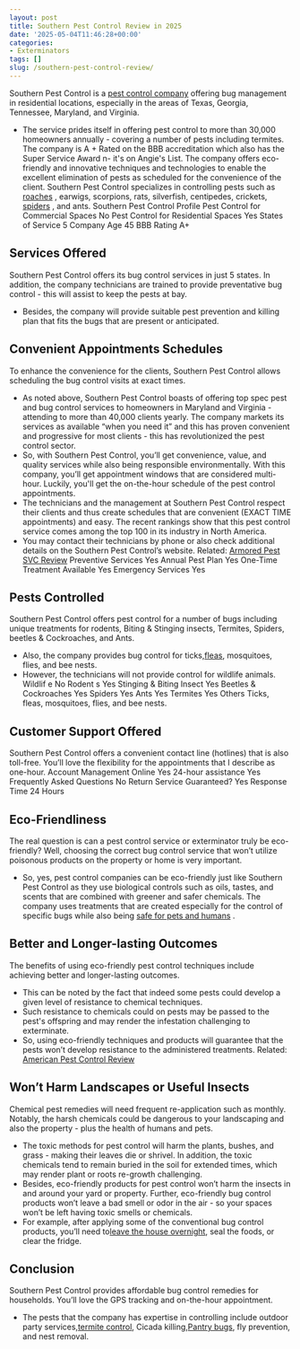 ```yaml
---
layout: post
title: Southern Pest Control Review in 2025
date: '2025-05-04T11:46:28+00:00'
categories:
- Exterminators
tags: []
slug: /southern-pest-control-review/
---
```


Southern Pest Control is a
[pest control company](https://pestpolicy.com/pest-control-near-me/)
offering bug management in residential locations, especially in the areas of Texas, Georgia, Tennessee, Maryland, and Virginia.
- The service prides itself in offering pest control to more than 30,000 homeowners annually - covering a number of pests including termites.
The company is A + Rated on the BBB accreditation which also has the Super Service Award n- it's on Angie's List.
The company offers eco-friendly and innovative techniques and technologies to enable the excellent elimination of pests as scheduled for the convenience of the client.
Southern Pest Control specializes in controlling pests such as
[roaches](https://pestpolicy.com/best-roach-killer-for-apartments/)
, earwigs, scorpions, rats, silverfish, centipedes, crickets,
[spiders](https://pestpolicy.com/bug-bomb-for-spiders/)
, and ants.
Southern Pest Control Profile
Pest Control for Commercial Spaces
No
Pest Control for Residential Spaces
Yes
States of Service
5
Company Age
45
BBB Rating
A+
## Services Offered
Southern Pest Control offers its bug control services in just 5 states. In addition, the company technicians are trained to provide preventative bug control - this will assist to keep the pests at bay.
- Besides, the company will provide suitable pest prevention and killing plan that fits the bugs that are present or anticipated.
## Convenient Appointments Schedules
To enhance the convenience for the clients, Southern Pest Control allows scheduling the bug control visits at exact times.
- As noted above, Southern Pest Control boasts of offering top spec pest and bug control services to homeowners in Maryland and Virginia - attending to more than 40,000 clients yearly.
The company markets its services as available “when you need it” and this has proven convenient and progressive for most clients - this has revolutionized the pest control sector.
- So, with Southern Pest Control, you’ll get convenience, value, and quality services while also being responsible environmentally.
With this company, you’ll get appointment windows that are considered multi-hour. Luckily, you'll get the on-the-hour schedule of the pest control appointments.
- The technicians and the management at Southern Pest Control respect their clients and thus create schedules that are convenient (EXACT TIME appointments) and easy.
The recent rankings show that this pest control service comes among the top 100 in its industry in North America.
- You may contact their technicians by phone or also check additional details on the Southern Pest Control’s website.
Related:
[Armored Pest SVC Review](https://pestpolicy.com/armored-pest-svc-review/)
Preventive Services
Yes
Annual Pest Plan
Yes
One-Time Treatment Available
Yes
Emergency Services
Yes
## Pests Controlled
Southern Pest Control offers pest control for a number of bugs including unique treatments for rodents, Biting & Stinging insects, Termites, Spiders, beetles & Cockroaches, and Ants.
- Also, the company provides bug control for ticks,[fleas](https://pestpolicy.com/how-to-get-rid-of-fleas-in-bed/), mosquitoes, flies, and bee nests.
- However, the technicians will not provide control for wildlife animals.
Wildlif
e
No
Rodent
s
Yes
Stinging & Biting Insect
Yes
Beetles & Cockroaches
Yes
Spiders
Yes
Ants
Yes
Termites
Yes
Others
Ticks, fleas, mosquitoes, flies, and bee nests.
## Customer Support Offered
Southern Pest Control offers a convenient contact line (hotlines) that is also toll-free. You’ll love the flexibility for the appointments that I describe as one-hour.
Account Management Online
Yes
24-hour assistance
Yes
Frequently Asked Questions
No
Return Service Guaranteed?
Yes
Response Time
24 Hours
## Eco-Friendliness
The real question is can a pest control service or exterminator truly be eco-friendly? Well, choosing the correct bug control service that won’t utilize poisonous products on the property or home is very important.
- So, yes, pest control companies can be eco-friendly just like Southern Pest Control as they use biological controls such as oils, tastes, and scents that are combined with greener and safer chemicals.
The company uses treatments that are created especially for the control of specific bugs while also being
[safe for pets and humans](https://pestpolicy.com/pet-safe-roach-killer/)
.
## Better and Longer-lasting Outcomes
The benefits of using eco-friendly pest control techniques include achieving better and longer-lasting outcomes.
- This can be noted by the fact that indeed some pests could develop a given level of resistance to chemical techniques.
- Such resistance to chemicals could on pests may be passed to the pest's offspring and may render the infestation challenging to exterminate.
- So, using eco-friendly techniques and products will guarantee that the pests won’t develop resistance to the administered treatments.
Related:
[American Pest Control Review](https://pestpolicy.com/american-pest-review/)
## Won’t Harm Landscapes or Useful Insects
Chemical pest remedies will need frequent re-application such as monthly. Notably, the harsh chemicals could be dangerous to your landscaping and also the property - plus the health of humans and pets.
- The toxic methods for pest control will harm the plants, bushes, and grass - making their leaves die or shrivel.
In addition, the toxic chemicals tend to remain buried in the soil for extended times, which may render plant or roots re-growth challenging.
- Besides, eco-friendly products for pest control won’t harm the insects in and around your yard or property.
Further, eco-friendly bug control products won’t leave a bad smell or odor in the air - so your spaces won’t be left having toxic smells or chemicals.
- For example, after applying some of the conventional bug control products, you’ll need to[leave the house overnight](https://pestpolicy.com/best-fogger-for-fleas/), seal the foods, or clear the fridge.
## Conclusion
Southern Pest Control provides affordable bug control remedies for households. You’ll love the GPS tracking and on-the-hour appointment.
- The pests that the company has expertise in controlling include outdoor party services,[termite control](https://pestpolicy.com/termite-fumigation/), Cicada killing,[Pantry bugs](https://pestpolicy.com/what-causes-pantry-bugs/), fly prevention, and nest removal.
